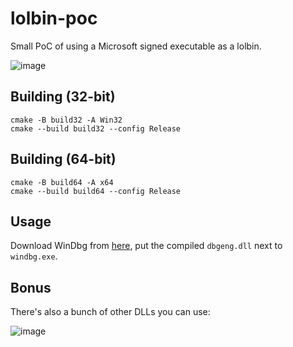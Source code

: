 # lolbin-poc

Small PoC of using a Microsoft signed executable as a lolbin.

![image](https://user-images.githubusercontent.com/2458265/221688556-d3199385-fc37-4d98-b5e2-52181e2665da.png)

## Building (32-bit)

```
cmake -B build32 -A Win32
cmake --build build32 --config Release
```

## Building (64-bit)

```
cmake -B build64 -A x64
cmake --build build64 --config Release
```

## Usage

Download WinDbg from [here](https://learn.microsoft.com/en-us/windows-hardware/drivers/debugger/debugger-download-tools), put the compiled `dbgeng.dll` next to `windbg.exe`.

## Bonus

There's also a bunch of other DLLs you can use:

![image](https://user-images.githubusercontent.com/2458265/221688609-5dd62990-b594-44ab-bc66-a748965f483c.png)
